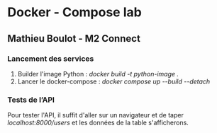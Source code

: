 # Docker - Compose lab

## Mathieu Boulot - M2 Connect

### Lancement des services

1. Builder l'image Python : _docker build -t python-image ._
2. Lancer le docker-compose : _docker compose up --build --detach_

### Tests de l’API

Pour tester l'API, il suffit d'aller sur un navigateur et de taper _localhost:8000/users_ et les données de la table s'afficherons.
